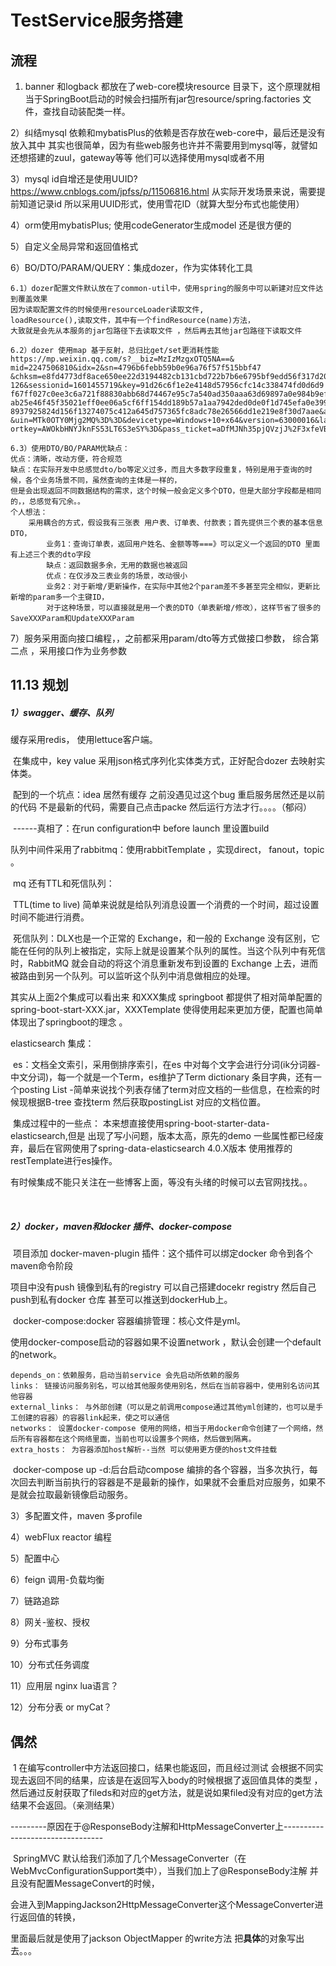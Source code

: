 # TestService服务搭建

## 流程

1)	banner 和logback 都放在了web-core模块resource 目录下，这个原理就相当于SpringBoot启动的时候会扫描所有jar包resource/spring.factories
文件，查找自动装配类一样。

2）纠结mysql 依赖和mybatisPlus的依赖是否存放在web-core中，最后还是没有放入其中
其实也很简单，因为有些web服务也许并不需要用到mysql等，就譬如还想搭建的zuul，gateway等等 他们可以选择使用mysql或者不用

3）mysql id自增还是使用UUID?
https://www.cnblogs.com/jpfss/p/11506816.html
从实际开发场景来说，需要提前知道记录id 所以采用UUID形式，使用雪花ID（就算大型分布式也能使用）

4）orm使用mybatisPlus; 使用codeGenerator生成model 还是很方便的

5）自定义全局异常和返回值格式

6）BO/DTO/PARAM/QUERY：集成dozer，作为实体转化工具

```word
6.1）dozer配置文件默认放在了common-util中，使用spring的服务中可以新建对应文件达到覆盖效果
因为读取配置文件的时候使用resourceLoader读取文件, 
loadResource(),读取文件，其中有一个findResource(name)方法，
大致就是会先从本服务的jar包路径下去读取文件 ，然后再去其他jar包路径下读取文件

6.2）dozer 使用map 基于反射，总归比get/set更消耗性能
https://mp.weixin.qq.com/s?__biz=MzIzMzgxOTQ5NA==&
mid=2247506810&idx=2&sn=4796b6febb59b0e96a76f57f515bbf47
&chksm=e8fd4773df8ace650ee22d3194482cb131cbd722b7b6e6795bf9edd56f317d20c5bb0711da41&scene=
126&sessionid=1601455719&key=91d26c6f1e2e4148d57956cfc14c338474fd0d6d9
f67ff027c0ee3c6a721f88830abb68d74467e95c7a540ad350aaa63d69897a0e984b9efee
ab25e46f45f35021eff0ee06a5cf6ff154dd189b57a1aa7942ded0de0f1d745efa0e399e5
8937925824d156f13274075c412a645d757365fc8adc78e26566dd1e219e8f30d7aae&ascene=1
&uin=MTk0OTY0Mjg2MQ%3D%3D&devicetype=Windows+10+x64&version=63000016&lang=zh_CN&exp
ortkey=AWOkbHNYJknFS53LT6S3eSY%3D&pass_ticket=aDfMJNh35pjQVzjJ%2F3xfeVBcRJekyz%2BrdRm2Tu6bjtxiwX%2BUMNtqyOY4yDmaYcEM&wx_header=0

6.3）使用DTO/BO/PARAM优缺点：
优点：清晰，改动方便，符合规范
缺点：在实际开发中总感觉dto/bo等定义过多，而且大多数字段重复，特别是用于查询的时候，各个业务场景不同，虽然查询的主体是一样的，
但是会出现返回不同数据结构的需求，这个时候一般会定义多个DTO，但是大部分字段都是相同的，，总感觉有冗余。。
个人想法：
    采用耦合的方式，假设我有三张表 用户表、订单表、付款表；首先提供三个表的基本信息DTO，
        业务1：查询订单表，返回用户姓名、金额等等===》可以定义一个返回的DTO 里面有上述三个表的dto字段
        缺点：返回数据多余，无用的数据也被返回
        优点：在仅涉及三表业务的场景，改动很小
        业务2：对于新增/更新操作，在实际中其他2个param差不多甚至完全相似，更新比新增的param多一个主键ID，
        对于这种场景，可以直接就是用一个表的DTO（单表新增/修改），这样节省了很多的SaveXXXParam和UpdateXXXParam
```

7）服务采用面向接口编程，，之前都采用param/dto等方式做接口参数，
综合第二点 ，采用接口作为业务参数

## 11.13 规划

##### 1）swagger、缓存、队列

缓存采用redis， 使用lettuce客户端。

​	在集成中，key value 采用json格式序列化实体类方式，正好配合dozer 去映射实体类。

​	配到的一个坑点：idea 居然有缓存 之前没遇见过这个bug 重启服务居然还是以前的代码 不是最新的代码，需要自己点击packe 然后运行方法才行。。。。（郁闷）

​	------真相了：在run configuration中 before launch 里设置build

队列中间件采用了rabbitmq：使用rabbitTemplate ，实现direct， fanout，topic 。

​	mq 还有TTL和死信队列：

​		TTL(time to live) 简单来说就是给队列消息设置一个消费的一个时间，超过设置时间不能进行消费。

​		死信队列：DLX也是一个正常的 Exchange，和一般的 Exchange 没有区别，它能在任何的队列上被指定，实际上就是设置某个队列的属性。当这个队列中有死信时，RabbitMQ 就会自动的将这个消息重新发布到设置的 Exchange 上去，进而被路由到另一个队列。可以监听这个队列中消息做相应的处理。



其实从上面2个集成可以看出来 和XXX集成 springboot 都提供了相对简单配置的spring-boot-start-XXX.jar，XXXTemplate 使得使用起来更加方便，配置也简单 体现出了springboot的理念 。

elasticsearch 集成：

​	es：文档全文索引，采用倒排序索引，在es 中对每个文字会进行分词(ik分词器-中文分词)，每一个就是一个Term，es维护了Term dictionary 条目字典，还有一个posting List -简单来说找个列表存储了term对应文档的一些信息，在检索的时候现根据B-tree 查找term 然后获取postingList 对应的文档位置。

​	集成过程中的一些点： 本来想直接使用spring-boot-starter-data-elasticsearch,但是 出现了写小问题，版本太高，原先的demo 一些属性都已经废弃，最后在官网使用了spring-data-elasticsearch 4.0.X版本 使用推荐的restTemplate进行es操作。

​	有时候集成不能只关注在一些博客上面，等没有头绪的时候可以去官网找找。。

​	

##### 2）docker，maven和docker 插件、docker-compose

​	项目添加 docker-maven-plugin 插件：这个插件可以绑定docker 命令到各个maven命令阶段

项目中没有push 镜像到私有的registry 可以自己搭建docekr registry 然后自己push到私有docker 仓库 甚至可以推送到dockerHub上。

​	docker-compose:docker 容器编排管理：核心文件是yml。

使用docker-compose启动的容器如果不设置network ，默认会创建一个default的network。

```
depends_on：依赖服务，启动当前service 会先启动所依赖的服务
links： 链接访问服务别名，可以给其他服务使用别名，然后在当前容器中，使用别名访问其他容器
external_links： 与外部创建（可以是之前调用compose通过其他yml创建的，也可以是手工创建的容器）的容器link起来，使之可以通信
networks： 设置docker-compose 使用的网络，相当于用docker命令创建了一个网络，然后所有容器都在这个网络里面，当前也可以设置多个网络，然后做到隔离。
extra_hosts： 为容器添加host解析--当然 可以使用更方便的host文件挂载
```

​	docker-compose up -d:后台启动compose 编排的各个容器，当多次执行，每次回去判断当前执行的容器是不是最新的操作，如果就不会重启对应服务，如果不是就会拉取最新镜像启动服务。

3）多配置文件，maven 多profile

4）webFlux reactor 编程

5）配置中心

6）feign 调用-负载均衡

7）链路追踪

8）网关-鉴权、授权

9）分布式事务

10）分布式任务调度

11）应用层 nginx lua语言？

12）分布分表 or myCat？

## 偶然

​	1	在编写controller中方法返回接口，结果也能返回，而且经过测试 会根据不同实现去返回不同的结果，应该是在返回写入body的时候根据了返回值具体的类型 ，然后通过反射获取了fileds和对应的get方法，就是说如果filed没有对应的get方法 结果不会返回。（亲测结果）

---------原因在于@ResponseBody注解和HttpMessageConverter上---------------------------------

​	SpringMVC  默认给我们添加了几个MessageConverter（在WebMvcConfigurationSupport类中），当我们加上了@ResponseBody注解 并且没有配置MessageConvert的时候，

会进入到MappingJackson2HttpMessageConverter这个MessageConverter进行返回值的转换，

里面最后就是使用了jackson ObjectMapper 的write方法 把**具体**的对象写出去。。。